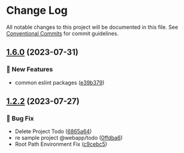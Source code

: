 # Change Log

All notable changes to this project will be documented in this file.
See [Conventional Commits](https://conventionalcommits.org) for commit guidelines.

## [1.6.0](https://github.com/yjw8459/vue-component/compare/v1.5.0...v1.6.0) (2023-07-31)


### :rocket: New Features

* common eslint packages ([e39b379](https://github.com/yjw8459/vue-component/commit/e39b379b39cc85cf92ce346ed27590f8da97fcc7))



## [1.2.2](https://github.com/yjw8459/vue-component/compare/v1.2.1...v1.2.2) (2023-07-27)


### :bug: Bug Fix

* Delete Project Todo ([6865a64](https://github.com/yjw8459/vue-component/commit/6865a6478473623d504f306d05d75945788db96a))
* re sample project @webapp/todo ([0ffdba6](https://github.com/yjw8459/vue-component/commit/0ffdba6c894cb48817ee4cf63f3ba0fb114186a4))
* Root Path Environment Fix ([c9cebc5](https://github.com/yjw8459/vue-component/commit/c9cebc5664fa03bbec3dc29921195830e2d8b4da))
